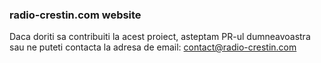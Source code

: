 ### radio-crestin.com website

Daca doriti sa contribuiti la acest proiect, 
asteptam PR-ul dumneavoastra sau ne puteti contacta la adresa de email: contact@radio-crestin.com


